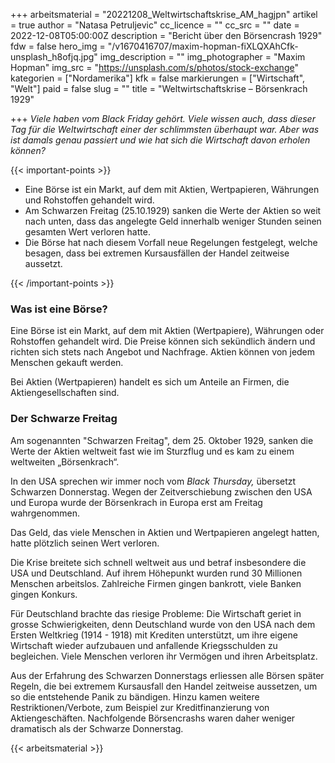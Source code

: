 +++
arbeitsmaterial = "20221208_Weltwirtschaftskrise_AM_hagjpn"
artikel = true
author = "Natasa Petruljevic"
cc_licence = ""
cc_src = ""
date = 2022-12-08T05:00:00Z
description = "Bericht über den Börsencrash 1929"
fdw = false
hero_img = "/v1670416707/maxim-hopman-fiXLQXAhCfk-unsplash_h8ofjq.jpg"
img_description = ""
img_photographer = "Maxim Hopman"
img_src = "https://unsplash.com/s/photos/stock-exchange"
kategorien = ["Nordamerika"]
kfk = false
markierungen = ["Wirtschaft", "Welt"]
paid = false
slug = ""
title = "Weltwirtschaftskrise – Börsenkrach 1929"

+++
_Viele haben vom Black Friday gehört. Viele wissen auch, dass dieser Tag für die Weltwirtschaft einer der schlimmsten überhaupt war. Aber was ist damals genau passiert und wie hat sich die Wirtschaft davon erholen können?_

{{< important-points >}} 



<ul>

<li>Eine Börse ist ein Markt, auf dem mit Aktien, Wertpapieren, Währungen und Rohstoffen gehandelt wird.</li>

<li>Am Schwarzen Freitag (25.10.1929) sanken die Werte der Aktien so weit nach unten, dass das angelegte Geld innerhalb weniger Stunden seinen gesamten Wert verloren hatte.</li>

<li>Die Börse hat nach diesem Vorfall neue Regelungen festgelegt, welche besagen, dass bei extremen Kursausfällen der Handel zeitweise aussetzt.</li>

</ul> {{< /important-points >}}

### Was ist eine Börse?

Eine Börse ist ein Markt, auf dem mit Aktien (Wertpapiere), Währungen oder Rohstoffen gehandelt wird. Die Preise können sich sekündlich ändern und richten sich stets nach Angebot und Nachfrage. Aktien können von jedem Menschen gekauft werden.

Bei Aktien (Wertpapieren) handelt es sich um Anteile an Firmen, die Aktiengesellschaften sind.

### Der Schwarze Freitag

Am sogenannten "Schwarzen Freitag", dem 25. Oktober 1929, sanken die Werte der Aktien weltweit fast wie im Sturzflug und es kam zu einem weltweiten „Börsenkrach“.

In den USA sprechen wir immer noch vom _Black Thursday,_ übersetzt Schwarzen Donnerstag. Wegen der Zeitverschiebung zwischen den USA und Europa wurde der Börsenkrach in Europa erst am Freitag wahrgenommen.

Das Geld, das viele Menschen in Aktien und Wertpapieren angelegt hatten, hatte plötzlich seinen Wert verloren.

Die Krise breitete sich schnell weltweit aus und betraf insbesondere die USA und Deutschland. Auf ihrem Höhepunkt wurden rund 30 Millionen Menschen arbeitslos. Zahlreiche Firmen gingen bankrott, viele Banken gingen Konkurs.

Für Deutschland brachte das riesige Probleme: Die Wirtschaft geriet in grosse Schwierigkeiten, denn Deutschland wurde von den USA nach dem Ersten Weltkrieg (1914 - 1918) mit Krediten unterstützt, um ihre eigene Wirtschaft wieder aufzubauen und anfallende Kriegsschulden zu begleichen. Viele Menschen verloren ihr Vermögen und ihren Arbeitsplatz.

Aus der Erfahrung des Schwarzen Donnerstags erliessen alle Börsen später Regeln, die bei extremem Kursausfall den Handel zeitweise aussetzen, um so die entstehende Panik zu bändigen. Hinzu kamen weitere Restriktionen/Verbote, zum Beispiel zur Kreditfinanzierung von Aktiengeschäften. Nachfolgende Börsencrashs waren daher weniger dramatisch als der Schwarze Donnerstag.



 {{< arbeitsmaterial >}} 
